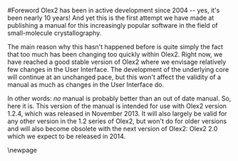 #Foreword
Olex2 has been in active development since 2004 -- yes, it's been nearly 10 years! And yet this is the first attempt we have made at publishing a manual for this increasingly popular software in the field of small-molecule crystallography.

The main reason why this hasn't happened before is quite simply the fact that too much has been changing too quickly within Olex2. Right now, we have reached a good stable version of Olex2 where we envisage relatively few changes in the User Interface. The development of the underlying core will continue at an unchanged pace, but this won't affect the validity of a manual as much as changes in the User Interface do.

In other words: *no* manual is probably better than an out of date manual. So, here it is. This version of the manual is intended for use with Olex2 version 1.2.4, which was released in November 2013. It will also largely be valid for any other version in the 1.2 series of Olex2, but won't do for older versions and will also become obsolete with the next version of Olex2: Olex2 2.0 which we expect to be released in 2014.

\newpage
